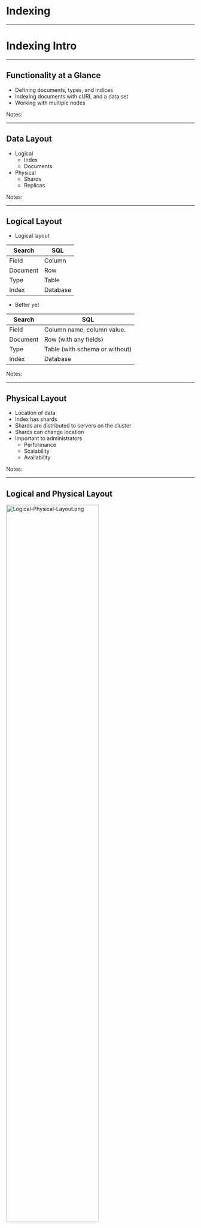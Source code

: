 # Indexing


---

# Indexing Intro

---

## Functionality at a Glance

* Defining documents, types, and indices
* Indexing documents with cURL and a data set
* Working with multiple nodes

Notes:



---

## Data Layout

* Logical
  - Index
  - Documents
* Physical
  - Shards
  - Replicas


Notes:



---

## Logical Layout

* Logical layout

| Search   | SQL      |
|----------|----------|
| Field    | Column   |
| Document | Row      |
| Type     | Table    |
| Index    | Database |


* Better yet

| Search   | SQL                           |
|----------|---------------                |
| Field    | Column name, column value.    |
| Document | Row (with any fields)         |
| Type     | Table (with schema or without)|
| Index    | Database                      |


Notes:



---

## Physical Layout

* Location of data
* Index has shards
* Shards are distributed to servers on the cluster
* Shards can change location
* Important to administrators
  - Performance
  - Scalability
  - Availability

Notes:



---

## Logical and Physical Layout


<img src="../../assets/images/elastic/Logical-Physical-Layout.png" alt="Logical-Physical-Layout.png" style="width:70%;"/><!-- {"left" : 0.66, "top" : 2.34, "height" : 4.39, "width" : 8.92} -->




Notes:



---

## Elasticsearch Basic Units

* Documents
* Types
* Indices


Notes:



---

## Document

* Self-contained
  - Fields name
  - Field values
* Can be hierarchical
  - Documents within documents
  - Simple field: "Location" -> "Washington"
  - Compound field: "Location" -> ("Washington", "123 Main")
* Has a flexible structure
  - no predefined schema


| Field = DOC_ID | Field = Description | Fields = LatLong       |
|----------------|---------------------|------------------------|
| 0001           | Picnic              | (59.934280, 30.335099) |
| 0002           |                     | (55.755826, 37.6173)   |
| 0003           | Big Apple           |                        |



Notes:



---

## Think of Document as JSON

<img src="../../assets/images/elastic/3rd-party/JSON-01.png" alt="JSON-01.png" style="width:60%;float:left;"/><!-- {"left" : 0.21, "top" : 1.36, "height" : 2.33, "width" : 7.23} -->



Notes:



---

## Hierarchical Document

<img src="../../assets/images/elastic/3rd-party/Hierarchical-Document.png" alt="Hierarchical-Document.png" style="width:60%;float:left;"/><!-- {"left" : 0.21, "top" : 1.36, "height" : 3.05, "width" : 7.58} -->


Notes:



---

## Document Field can have an Array of Values


<img src="../../assets/images/elastic/3rd-party/Document-Values.png" alt="Document-Values.png" style="width:60%;float:left;"/><!-- {"left" : 0.21, "top" : 1.36, "height" : 2.25, "width" : 8.86} -->



Notes:



---

## Document Types

* Field type = mapping

| Field name  | Field type |
|-------------|------------|
| Name        | string     |
| Geolocation | geo_point  |

<!-- {"left" : 0.25, "top" : 1.84, "height" : 1, "width" : 9.75} -->

* But Documents are schema-free!?
  - Documents do not have to have all fields
  - A new field? – Add it to the mapping!
  - What type? - Guess
* Best practice: define all mappings


Notes:



---

## Indices

* Indices contain mapping types
* Index ~= database
* Each index has its own settings
  - Important to break indices and optimize them separately

<img src="../../assets/images/elastic/3rd-party/Indices.png" alt="Indices.png" style="width:30%;float:right;"/><!-- {"left" : 6.9, "top" : 2.31, "height" : 2.14, "width" : 3.2} -->

* Example: `refresh_interval`
  - Determines refresh for near-real time
  - Expensive if done often
  - Typical value: 1 second
  - Some indices may have more or less real-time

* Remember: you can search across indices


Notes:



---

## Sharding

* Number of shards is index-specific
* Shards live on servers
* Shards = Physical + Logical


Notes:



---

## Sharding Architecture

* Three nodes
* File shards
* One replica per shard

<img src="../../assets/images/elastic/sharing-architecture.png" alt="sharing-architecture.png" style="width:70%;"/><!-- {"left" : 0.67, "top" : 3.12, "height" : 3.49, "width" : 8.91} -->


Notes:



---

# Indexing

---

## Indexing a Document

* When you index a document
  - It is sent to one of the primary shards
  - chosen based on a hash of the document's ID
* The primary shard may be located on a different node
  - transparent to the application
* Then the document is indexed in all of that primary shard's replicas
  - Replicas are in sync with data from the primary shards
  - Replicas can serve searches
* Replicas can be automatically promoted to primary shards
  - If the original primary becomes unavailable.



---

## What Happens in Indexing

<img src="../../assets/images/elastic/Happens-ndexing.png" alt="Happens-ndexing.png" style="width:70%;"/><!-- {"left" : 0.59, "top" : 1.93, "height" : 5.21, "width" : 9.07} -->


Notes:



---

## What Happens in Search

* When you search an index
  - Elasticsearch looks in a complete set of shards for that index
  - Shards can be either primary or replicas
  - Primary and replica shards contain the same documents S
* Search load
  - Is distributed between the primary and replica shards
  - Help search performance
  - Helps fault tolerance


Notes:



---

## An Index is Split into Shards


<img src="../../assets/images/elastic/intex-shared.png" alt="intex-shared.png" style="width:60%;"/>


Notes:

Every shard is a self-contained index of Lucene
Once it figured out the document it can map it to a shard and redirect to appropriate node.

---

## What is a Shard?

* A shard is a Lucene index
  - Directory with inverted index
  - We did this already
* Do not confuse Elasticsearch index and Lucene index
  - **Elasticsearch index** is logical
  - It consists of all shards and replicas
  - **Lucene index** is a directory with the inverted index
* Convention
  - Index = Elasticsearch index
  - Lucene index = Lucene index ;)



Notes:



---

## Shard = Lucene Index


<img src="../../assets/images/elastic/Lucene-Index.png" alt="Lucene-Index.png" style="width:70%;"/><!-- {"left" : 0.75, "top" : 2.6, "height" : 3.87, "width" : 8.76} -->





Notes:



---

## Replicas and Shards

* You have to decide on the number of shards before creating the index
  - The default is 5
* Too few shards limit scalability
* Too many shards impact performance

* You can change the number of replicas per shard
* Replicas can be created or removed

Notes:



---



## Primary and Replica Shards

* This **index** has two **primary shards** and a **replication factor of 2.**
* Your application should round-robin requests amongst nodes.

<img src="../../assets/images/elastic/primary-replica-shards-00.png" alt="primary-replica-shards-00.png" style="width:70%;"/>

* **Write** requests are routed to the primary shard, then replicated
* **Read** requests are routed to the primary or any replica


Notes:

Here we have 2 Primary and 4Replica shards.
Writes will go to Primary shards (masters) and reads will hit any shard (primary or replica)
This is how many different clustering solutions are setup.
Elasticsearch figures all this out for you based on the configuration in the /etc/elasticsearch/elasticsearch.yml



---

## Primary and Replica Shards

<img src="../../assets/images/elastic/primary-replica-shards.png" alt="primary-replica-shards.png" style="width:70%;"/>


Notes:

Here we have 2 Primary and 3 Relica shards.
Writes will go to Primary shards (masters) and reads will hit any shard (primary or replica)
This is how many different clustering solutions are setup.
Elasticsearch figures all this out for you.



---

## Primary and Replica Shards

<img src="../../assets/images/elastic/primary-replica-shards-01.png" alt="primary-replica-shards-01.png" style="width:70%;"/>


Notes:

Fault tolerant system. Highly redundant
Have an odd node number of nodes so that you avoid split brain.

Split-brain is a computer term, based on an analogy with the medical Split-brain syndrome. It indicates data or availability inconsistencies originating from the maintenance of two separate data sets with overlap in scope, either because of servers in a network
design, or a failure condition based on servers not communicating and synchronizing their data to each other. This last case is also commonly referred to as a network partition.

Although the term split-brain typically refers to an error state, Split-brain DNS (or Split-horizon DNS) is sometimes used to describe a deliberate situation where internal and external DNS services for a corporate network are not communicating, so that separate
 DNS name spaces are to be administrated for external computers and for internal ones. This requires a double administration, and if there is domain overlap in the computer names, there is a risk that the same fully qualified domain name (FQDN), may ambiguously
occur in both name spaces referring to different computer IP addresses.[1]



---

## The number of primary shards cannot be changed later.

<img src="../../assets/images/elastic/3rd-party/primary-shards-03.png" alt="primary-shards-03.png" style="width:40%;"/>

* Not as bad as it sounds – you can add  **more replica shards** for more read  throughput.
* Worst case you can **re-index** your data.
* The number of shards can be set up front  via a PUT command via **REST** / HTTP



Notes:

Cannot change primary shards later on. Must define it when setting up cluster.
Most applications require additional read capacity, not write.
You can also re-index your data and copy it over but it's not a fun process
Plan ahead so you have the correct number of primary shards.

By default, each index in Elasticsearch is allocated 5 primary shards and 1 replica which means that if you have at least two nodes in your cluster, your index will have 5 primary shards and another 5 replica shards (1 complete replica) for a total of 10 shards
per index. Each Elasticsearch shard is a Lucene index.

This request says we want 3 in one replica,  we end up with 6 though.


---

## One-Node Cluster

* Five shards
* One replica
* You can start more cluster nodes on the same server

Notes:



---

## Cluster Scaling

* When adding nodes to the cluster
  - shards get balanced between all nodes
* Indexing and search use all nodes
* Scaling = horizontal scaling
  - Adding nodes to the cluster
* Vertical scaling
  - Adding RAM
  - Adding hard drive
  - Helps performance
  - Not always possible
  - Not cost-effective

Notes:



---

## Distributed Indexing

* Elasticsearch node receives your indexing request
  - Node selects the shard to index the document to
  - Default: even distribution
    - Accomplished with hashing by doc ID
    - All shards have an equal hash range
* Target node = node that contains the target shard
* Node sends request to target node
* Indexing operation is replayed by all the replicas of that shard
* Indexing command successfully returns
  - After all the available replicas finish indexing the document



Notes:



---

## Indexing with Sharding and Replicas

<img src="../../assets/images/elastic/Indexing-Replicas.png" alt="Indexing-Replicas.png" style="width:50%;"/><!-- {"left" : 1.61, "top" : 1.44, "height" : 6.77, "width" : 7.02} -->



Notes:



---

## What Happens in Search

* Node that receives the request forwards it to a set of shards
  - Shards contain your data
* Select an available shard (primary or replica)
* Forwards the request to that
* Collect results from all shards
  - Aggregates results into a single reply
  - Return the reply back to the client application



Notes:



---

## Search with Shards and Replicas


<img src="../../assets/images/elastic/Search-Replicas.png" alt="Search-Replicas.png" style="width:70%;"/><!-- {"left" : 0.39, "top" : 2.16, "height" : 5.33, "width" : 9.46} -->


Notes:



---

## Let Us Start Indexing

* Use cURL
* With REST API
* Send a JSON document
* Verify the reply

Notes:



---

## Index A Document

<img src="../../assets/images/elastic/3rd-party/Index-Document.png" alt="Index-Document.png" style="width:65%;float:left;"/><!-- {"left" : 0.04, "top" : 1.53, "height" : 1.69, "width" : 10.21} -->


Notes:



---

## Index A Document - Reply

<img src="../../assets/images/elastic/3rd-party/Index-Document-reply.png" alt="Index-Document-reply.png" style="width:50%;float:left;"/><!-- {"left" : 0.19, "top" : 1.53, "height" : 5.98, "width" : 6.88} -->



Notes:



---

## How Did Indexing Work?

* Elasticsearch automatically added an index
  - `get-together`
* Create a new mapping for the type
  - `Group`
* The mapping contains definitions
  - default: all fields are strings


Notes:



---

## Index Operations

<img src="../../assets/images/elastic/3rd-party/Index-Operations.png" alt="Index-Operations.png" style="width:50%;"/><!-- {"left" : 1.02, "top" : 1.53, "height" : 2.49, "width" : 8.21} -->

* Why create an index manually?
* Creating the index takes time
  - You might want to have the index ready beforehand
* Specify different settings than the ones
  - Specific number of shards.

Notes:



---

## Viewing Mapping

* Mapping is automatically created with the new document
* Elasticsearch automatically detects your fields
* Add a new document with yet another new field?
  - Elasticsearch guesses its type
  - Appends the new field to the mapping
* To view the current mapping, do an HTTP GET
  - This would show you mappings for all types within that index
  - For a specific mapping, specify the type name

<img src="../../assets/images/elastic/3rd-party/mapping-01.png" alt="mapping-01.png" style="width:60%;float:left;"/><!-- {"left" : 0.22, "top" : 5.18, "height" : 0.87, "width" : 9.81} -->



Notes:



---

## Mapping Reply

<img src="../../assets/images/elastic/3rd-party/mapping-02.png" alt="mapping-02.png" style="width:35%;float:left;"/><!-- {"left" : 0.21, "top" : 1.17, "height" : 7.3, "width" : 5.21} -->


Notes:



---

## Essential Field Mapping

* Index name—get-together
* Type name—group
* Property list—name and organizer
* Property options—The type option is string for both properties


Notes:



---

## Lab: Indexing

* Please do this lab:

- `elasticsearch/indexing.md`



Notes:



---

## Concurrency and Versions

* Lucene and Elasticsearch maintain document version
* For indexing, updating, and deleting
* Conflict?
  - you can use document versions to manage concurrency issues
* Updating?
  - you can tell Elasticsearch to retry automatically
  - if an update fails because of a concurrency issue

Notes:



---

# Importing a Document 

---

## Insert

<img src="../../assets/images/elastic/3rd-party/insert.png" alt="insert.png" style="width:70%;"/>


Notes:

Now that we have our mapping created let's go ahead and insert a movie

---

## 

<img src="../../assets/images/elastic/3rd-party/interstellar.png" alt="interstellar.png" style="width:60%;"/>

Notes:

Now that we have our mapping created let's go ahead and insert a movie

---

# Import Many Documents
---

## Ison Bulk Import

* **`curl -XPUT	127.0.0.1:9200/_bulk –d '`**

```text
{ "create" : { "_index" : "movies", "_type" : "movie", "_id" : "135569" } }
{ "id": "135569", "title" : "Star Trek Beyond", "year":2016 , "genre":["Action", "Adventure", "Sci-Fi"] }
{ "create" : { "_index" : "movies", "_type" : "movie", "_id" : "122886" } }
{ "id": "122886", "title" : "Star Wars: Episode VII - The Force Awakens", "year":2015 , "genre":["Action", "Adventure", "Fantasy", "Sci-Fi", "IMAX"] }
{ "create" : { "_index" : "movies", "_type" : "movie", "_id" : "109487" } }
{ "id": "109487", "title" : "Interstellar", "year":2014 , "genre":["Sci-Fi", "IMAX"] }
{ "create" : { "_index" : "movies", "_type" : "movie", "_id" : "58559" } }
{ "id": "58559", "title" : "Dark Knight, The", "year":2008 , "genre":["Action", "Crime", "Drama", "IMAX"] }
{ "create" : { "_index" : "movies", "_type" : "movie", "_id" : "1924" } }
{ "id": "1924", "title" : "Plan 9 from Outer Space", "year":1959 , "genre":["Horror", "Sci-Fi"] } '
```

Notes:

This is an example of importing multiple documents at once. 
The format is kinda funny because if you remember every document gets hashed to a specific shard. 
Elasticsearch goes through this one document at a time, sends it off to whatever shard is storing data related to this type. 

---

## lab04: import documents

* Log into VM 
* Index a document in Elasticsearch
* Index a collection of documents in Elasticsearch

---

# Updating Documents

Notes:

We've covered indexing new documents using JSON format in REST API. 
We tried to insert Interstellar twice and it gave us an error. 
Elasticsearch documents are immutable, they can not be changed after creation. 


---

## versions


* Every document has a _version field Elasticsearch documents are immutable. When you update an existing document:
  - a new document is created with an incremented _version
the old document is marked for deletion

Notes:

So while you can't change the original document, you can update it and Elasticsearch will create a new version.
New version created with incremented version number, old version is marked for deletion, and Elasticsearch deletes it in the future.


---

## Partial Update API 

* Lab: 
  - Look at document for Interstellar
  - Run curl command to output Interstellar document data

<img src="../../assets/images/elastic/3rd-party/partial-update-api-01.png" alt="partial-update-api-01.png" style="width:45%;"/>

<br/>

<img src="../../assets/images/elastic/3rd-party/partial-update-api-02.png" alt="partial-update-api-02.png" style="width:40%;"/>


Notes:

Point out the _version and other fields. 

To update we need to run a POST command 



---

## Partial Update apAPIi

<img src="../../assets/images/elastic/3rd-party/partial-update-api-03.png" alt="partial-update-api-03.png" style="width:60%;"/>

* Send data to REST API using `POST` verb Update title for movie with id 109487 
* New version of document created
* Old version deleted (eventually)

Notes:

When a POST command is run to update the document some fun stuff happens. 


---

## Lab05: updates on documents

* Log into VM 
* Index a document in Elasticsearch
* Index a collection of documents in Elasticsearch


---

# Deleting Documents

---

## It couldn't be easier.

* Just use the DELETE method:

* `curl -XDELETE 127.0.0.1:9200/movies/movie/12345`

Notes:

Just like with PUT, GET and POST, REST has a verb for DELETE and it does exactly what you might think.. deletes things. 

This command will delete movie with id 58559

---

## Lab: delete document

* **Now let's delete the Dark Knight**

* First: Find out movie ID

 <img src="../../assets/images/elastic/3rd-party/lab-01.png" alt="lab-01.png" style="width:60%;"/>

* Second: Delete it!
 
 <img src="../../assets/images/elastic/3rd-party/lab-02.png" alt="lab-02.png" style="width:60%;"/>

* Third: Confirm it was deleted

 <img src="../../assets/images/elastic/3rd-party/lab-03.png" alt="lab-03.png" style="width:60%;"/>

Notes:

Now let's do a class lab where we find out the ID of the "Dark Knight" and then delete it. 

After deleting it let's confirm it is gone by running our search query again. 

---

## Exercise

* **Insert, Update,** and then **delete** a movie  of your choice into the movies index!

Notes:

Create a fictitious movie about whatever you want
Dog
Friends
Family
Vacation.. whatever 
Then search to confirm it was created 
After that update it, any of the fields (title, year, genre) 
Finally delete it, search to confirm it was deleted. 

---

# Dealing with Concurrency

Notes:

Distributed systems can mess up concurrency. what happens when two clients are trying to do the same thing at same time? 
Who wins? 

---

## The Problem

<img src="../../assets/images/elastic/the-problem-01.png" alt="the-problem-01.png" style="width:60%;"/>


Notes:

Two different clients both running distributed web sites 
Check page count at same time and see 10
Both check page count through Elasticsearch 
Both send update of view count 11 to Elasticsearch at same time....  this is wrong, should be 12 for 2nd client.
]If there's a lot of people hitting your Elasticsearch at the same time this kind of issue can happen. 

Also known as eventually consistency. 


---

## Optimistic Concurrency Control

<img src="../../assets/images/elastic/optimistic-concurrency-control.png" alt="optimistic-concurrency-control.png" style="width:60%;"/>


Notes:

optimistic concurrency control uses the version field to avoid this situation. 
So we have 2 clients that are viewing the page count at the same time, they both see 10, _version: 9
When they POST a new page count value, it specifies it's for version 9, so one of the clients updates it to 11
2nd client tries to update it explicitly for version 9, but Elasticsearch says "Nope, I'm on version 10 now"
Client then starts over, pulls current page count, version 10, POSTS 12. 
Retry on conflicts (automatically retry if it fails) 

---

## Lab 6

* Lab6: Versions & Conflict Resolution


